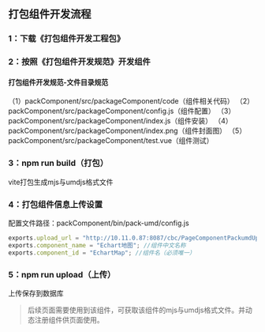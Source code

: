 ## 打包组件开发流程
### 1：下载《打包组件开发工程包》

### 2：按照《打包组件开发规范》开发组件
#### 打包组件开发规范-文件目录规范

（1）packComponent/src/packageComponent/code（组件相关代码）
（2）packComponent/src/packageComponent/config.js（组件配置）
（3）packComponent/src/packageComponent/index.js（组件安装）
（4）packComponent/src/packageComponent/index.png（组件封面图）
（5）packComponent/src/packageComponent/test.vue（组件测试）

### 3：npm run build（打包）

vite打包生成mjs与umdjs格式文件

### 4：打包组件信息上传设置
配置文件路径：packComponent/bin/pack-umd/config.js
```javascript
exports.upload_url = "http://10.11.0.87:8087/cbc/PageComponentPackumdUpload.cbc"; //上传组件地址
exports.component_name = "Echart地图"; //组件中文名称
exports.component_id = "EchartMap"; //组件名（必须唯一）
```

### 5：npm run upload（上传）

上传保存到数据库

> 后续页面需要使用到该组件，可获取该组件的mjs与umdjs格式文件。并动态注册组件供页面使用。



